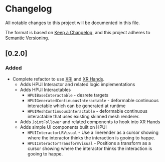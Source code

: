 # Changelog
All notable changes to this project will be documented in this file.

The format is based on [Keep a Changelog](https://keepachangelog.com/en/1.0.0/),
and this project adheres to [Semantic Versioning](https://semver.org/spec/v2.0.0.html).

## [0.2.0]
### Added
- Complete refactor to use [XRI](https://docs.unity3d.com/Packages/com.unity.xr.interaction.toolkit@3.0/manual/index.html) and [XR Hands](https://docs.unity3d.com/Packages/com.unity.xr.hands@1.5/manual/index.html).
  - Adds HPUI Interactor and related logic implementations
  - Adds HPUI Interactables
    - `HPUIBaseInteractable` - desrete targets
    - `HPUIGeneratedContinuousInteractable` - deformable continuous interactable which can be generated at runtime
    - `HPUIMeshContinuousInteractable` - deformable continuous interactable that uses existing skinned mesh renderer.
  - Adds `JointFollower` and related components to hook into XR Hands
  - Adds simple UI components built on HPUI
    - `HPUIInteractorLRVisual` - Use a linerender as a cursor showing where the interactor thinks the interaction is gooing to happe.
    - `HPUIInteractorTransformVisual` - Positions a transform as a cursor showing where the interactor thinks the interaction is gooing to happe.

